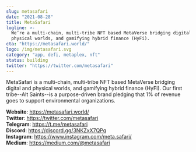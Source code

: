 ```yaml
---
slug: metasafari
date: "2021-08-28"
title: MetaSafari
logline: >-
  We’re a multi-chain, multi-tribe NFT based MetaVerse bridging digital and
  physical worlds, and gamifying hybrid finance (HyFi).
cta: "https://metasafari.world/"
logo: /img/metasafari.svg
category: "app, defi, metaplex, nft"
status: building
twitter: "https://twitter.com/metasafari"
---
```


MetaSafari is a multi-chain, multi-tribe NFT based MetaVerse bridging digital and physical worlds, and gamifying hybrid finance (HyFi). Our first tribe--Alt Saints--is a purpose-driven brand pledging that 1% of revenue goes to support environmental organizations.

<b>Website</b>: https://metasafari.world/ </br>
<b>Twitter</b>: https://twitter.com/metasafari </br>
<b>Telegram</b>: https://t.me/metasafari </br>
<b>Discord</b>: https://discord.gg/3NKZxX7QPq </br>
<b>Instagram</b>: https://www.instagram.com/meta.safari/ </br>
<b>Medium</b>: https://medium.com/@metasafari </br>
